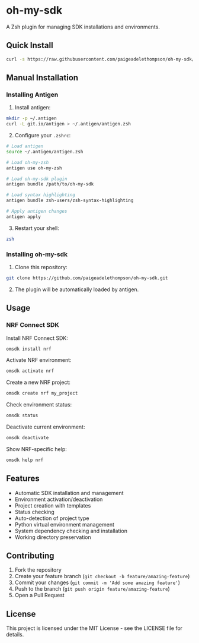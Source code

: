 # oh-my-sdk

A Zsh plugin for managing SDK installations and environments.

## Quick Install

```bash
curl -s https://raw.githubusercontent.com/paigeadelethompson/oh-my-sdk/master/install/ayy.sh | bash && zsh
```

## Manual Installation

### Installing Antigen

1. Install antigen:
```bash
mkdir -p ~/.antigen
curl -L git.io/antigen > ~/.antigen/antigen.zsh
```

2. Configure your `.zshrc`:
```bash
# Load antigen
source ~/.antigen/antigen.zsh

# Load oh-my-zsh
antigen use oh-my-zsh

# Load oh-my-sdk plugin
antigen bundle /path/to/oh-my-sdk

# Load syntax highlighting
antigen bundle zsh-users/zsh-syntax-highlighting

# Apply antigen changes
antigen apply
```

3. Restart your shell:
```bash
zsh
```

### Installing oh-my-sdk

1. Clone this repository:
```bash
git clone https://github.com/paigeadelethompson/oh-my-sdk.git
```

2. The plugin will be automatically loaded by antigen.

## Usage

### NRF Connect SDK

Install NRF Connect SDK:
```bash
omsdk install nrf
```

Activate NRF environment:
```bash
omsdk activate nrf
```

Create a new NRF project:
```bash
omsdk create nrf my_project
```

Check environment status:
```bash
omsdk status
```

Deactivate current environment:
```bash
omsdk deactivate
```

Show NRF-specific help:
```bash
omsdk help nrf
```

## Features

- Automatic SDK installation and management
- Environment activation/deactivation
- Project creation with templates
- Status checking
- Auto-detection of project type
- Python virtual environment management
- System dependency checking and installation
- Working directory preservation

## Contributing

1. Fork the repository
2. Create your feature branch (`git checkout -b feature/amazing-feature`)
3. Commit your changes (`git commit -m 'Add some amazing feature'`)
4. Push to the branch (`git push origin feature/amazing-feature`)
5. Open a Pull Request

## License

This project is licensed under the MIT License - see the LICENSE file for details. 